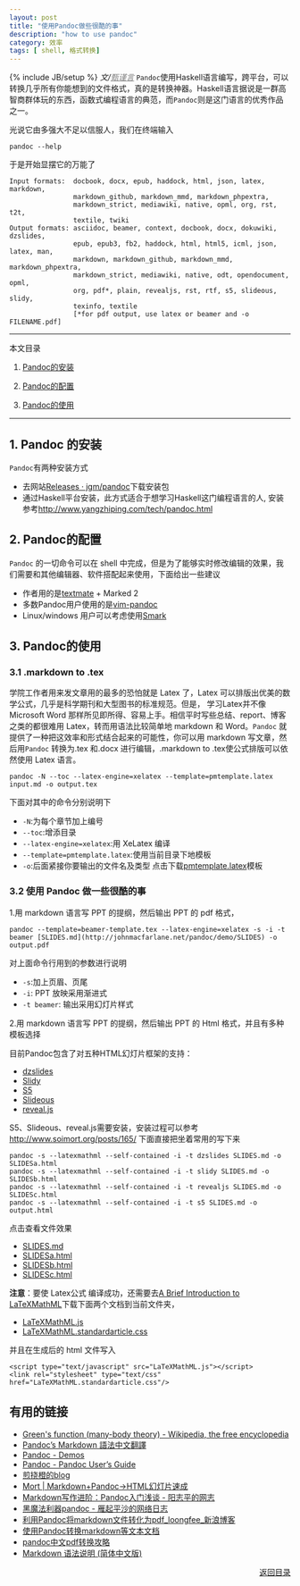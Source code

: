 ```yaml
---
layout: post
title: "使用Pandoc做些很酷的事"
description: "how to use pandoc"
category: 效率
tags: [ shell, 格式转换]
---
```

{% include JB/setup %}
_文/<a href="{{site.url}}/zcontact.html" style="color:grey">甄谨言</a>_
`Pandoc`使用Haskell语言编写，跨平台，可以转换几乎所有你能想到的文件格式，真的是转换神器。Haskell语言据说是一群高智商群体玩的东西，函数式编程语言的典范，而`Pandoc`则是这门语言的优秀作<!-- more -->品之一。

光说它由多强大不足以信服人，我们在终端输入

<pre><code>pandoc --help</code></pre>

 于是开始显摆它的万能了
 
 <pre><code>Input formats:  docbook, docx, epub, haddock, html, json, latex, markdown,
                markdown_github, markdown_mmd, markdown_phpextra,
                markdown_strict, mediawiki, native, opml, org, rst, t2t,
                textile, twiki
Output formats: asciidoc, beamer, context, docbook, docx, dokuwiki, dzslides,
                epub, epub3, fb2, haddock, html, html5, icml, json, latex, man,
                markdown, markdown_github, markdown_mmd, markdown_phpextra,
                markdown_strict, mediawiki, native, odt, opendocument, opml,
                org, pdf*, plain, revealjs, rst, rtf, s5, slideous, slidy,
                texinfo, textile
                [*for pdf output, use latex or beamer and -o FILENAME.pdf]</code></pre>


<a name="t"></a>

---
本文目录

1.  <a href="#t1">Pandoc的安装</a>
	
2.  <a href="#t2">Pandoc的配置</a>
	
3.  <a href="#t3">Pandoc的使用</a>	

---

## <a name="t1"></a>1. Pandoc 的安装

`Pandoc`有两种安装方式

- 去网站[Releases · jgm/pandoc](https://github.com/jgm/pandoc/releases/)下载安装包
- 通过Haskell平台安装，此方式适合于想学习Haskell这门编程语言的人, 安装参考<http://www.yangzhiping.com/tech/pandoc.html>


## <a name="t2"></a>2. Pandoc的配置

`Pandoc` 的一切命令可以在 shell 中完成，但是为了能够实时修改编辑的效果，我们需要和其他编辑器、软件搭配起来使用，下面给出一些建议

- 作者用的是[textmate](https://github.com/textmate/textmate) + Marked 2
- 多数Pandoc用户使用的是[vim-pandoc](https://github.com/vim-pandoc/vim-pandoc)
- Linux/windows 用户可以考虑使用[Smark](https://github.com/elerao/Smark)

## <a name="t3"></a>3. Pandoc的使用

### 3.1 .markdown to .tex
学院工作者用来发文章用的最多的恐怕就是 Latex 了，Latex 可以排版出优美的数学公式，几乎是科学期刊和大型图书的标准规范。但是， 学习Latex并不像 Microsoft Word 那样所见即所得、容易上手。相信平时写些总结、report、博客 之类的都很难用 Latex，转而用语法比较简单地 markdown 和 Word。`Pandoc` 就提供了一种把这效率和形式结合起来的可能性，你可以用 markdown 写文章，然后用`Pandoc` 转换为.tex 和.docx 进行编辑，.markdown to .tex使公式排版可以依然使用 Latex 语言。

<pre><code>pandoc -N --toc --latex-engine=xelatex --template=pmtemplate.latex input.md -o output.tex</code></pre>

 下面对其中的命令分别说明下
 
 - `-N`:为每个章节加上编号
 - `--toc`:增添目录
 - `--latex-engine=xelatex`:用 XeLatex 编译
 - `--template=pmtemplate.latex`:使用当前目录下地模板
 - `-o`:后面紧接你要输出的文件名及类型
  点击下载[pmtemplate.latex](https://github.com/tzengyuxio/pages/tree/gh-pages/pandoc)模板

### 3.2 使用 Pandoc 做一些很酷的事

1.用 markdown 语言写 PPT 的提纲，然后输出 PPT 的 pdf 格式，

<pre><code>pandoc --template=beamer-template.tex --latex-engine=xelatex -s -i -t beamer [SLIDES.md](http://johnmacfarlane.net/pandoc/demo/SLIDES) -o output.pdf</code></pre>

 对上面命令行用到的参数进行说明
 
 - `-s`:加上页眉、页尾
 - `-i`: PPT 放映采用渐进式
 - `-t beamer`: 输出采用幻灯片样式

2.用 markdown 语言写 PPT 的提纲，然后输出 PPT 的 Html 格式，并且有多种模板选择

目前Pandoc包含了对五种HTML幻灯片框架的支持：

* [dzslides](https://github.com/paulrouget/dzslides)
* [Slidy](http://www.w3.org/Talks/Tools/Slidy2/#(1))
* [S5](http://meyerweb.com/eric/tools/s5/)
* [Slideous](http://goessner.net/articles/slideous/slideous.html)
* [reveal.js](http://lab.hakim.se/reveal-js/#/)

S5、Slideous、reveal.js需要安装，安装过程可以参考<http://www.soimort.org/posts/165/>
下面直接把坐着常用的写下来

~~~
pandoc -s --latexmathml --self-contained -i -t dzslides SLIDES.md -o SLIDESa.html
pandoc -s --latexmathml --self-contained -i -t slidy SLIDES.md -o SLIDESb.html
pandoc -s --latexmathml --self-contained -i -t revealjs SLIDES.md -o SLIDESc.html
pandoc -s --latexmathml --self-contained -i -t s5 SLIDES.md -o output.html
~~~

 点击查看文件效果
 
- [SLIDES.md](http://johnmacfarlane.net/pandoc/demo/SLIDES)
- [SLIDESa.html](http://johnmacfarlane.net/pandoc/demo/example16a.html)
- [SLIDESb.html](http://johnmacfarlane.net/pandoc/demo/example16b.html#(1))
- [SLIDESc.html](http://johnmacfarlane.net/pandoc/demo/example16d.html#/)

 **注意**：要使 Latex公式 编译成功，还需要去[A Brief Introduction to LaTeXMathML](http://math.etsu.edu/LaTeXMathML/)下载下面两个文档到当前文件夹，
 
* [LaTeXMathML.js](http://math.etsu.edu/LaTeXMathML/LaTeXMathML.js)
* [LaTeXMathML.standardarticle.css](http://math.etsu.edu/LaTeXMathML/LaTeXMathML.standardarticle.css)

并且在生成后的 html 文件写入

	<script type="text/javascript" src="LaTeXMathML.js"></script>
	<link rel="stylesheet" type="text/css" href="LaTeXMathML.standardarticle.css"/>

## 有用的链接
* [Green's function (many-body theory) - Wikipedia, the free encyclopedia](http://en.wikipedia.org/wiki/Green's_function_(many-body_theory))
* [Pandoc’s Markdown 語法中文翻譯](http://pages.tzengyuxio.me/pandoc/)
* [Pandoc - Demos](http://johnmacfarlane.net/pandoc/demos.html)
* [Pandoc - Pandoc User’s Guide](http://johnmacfarlane.net/pandoc/README.html)
* [煎挠橙的blog](http://yangsan.github.io/tag/pandoc.html)
* [Mort \| Markdown+Pandoc→HTML幻灯片速成](http://www.soimort.org/posts/165/)
* [Markdown写作进阶：Pandoc入门浅谈 - 阳志平的网志](http://www.yangzhiping.com/tech/pandoc.html)
* [黑魔法利器pandoc - 雁起平沙的网络日志](http://yanping.me/cn/blog/2012/03/13/pandoc/)
* [利用Pandoc将markdown文件转化为pdf_loongfee_新浪博客](http://blog.sina.com.cn/s/blog_5ee56d450101dah2.html)
* [使用Pandoc转换markdown等文本文档](http://higrid.net/c-art-pandoc.htm)
* [pandoc中文pdf转换攻略](http://afoo.me/posts/2013-07-10-how-to-transform-chinese-pdf-with-pandoc.html)
* [Markdown 语法说明 (简体中文版)](https://github.com/justjavac/justjavac.github.com/blob/master/_posts/jekyll/2012-03-31-markdown-syntax.md)

<div align="right"><a href="#t">返回目录</a></div>
